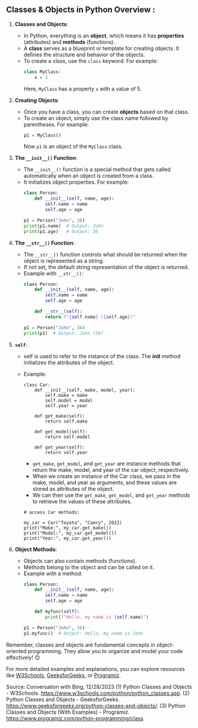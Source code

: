 ## Classes & Objects in Python Overview :

1. **Classes and Objects**:
    - In Python, everything is an **object**, which means it has **properties** (attributes) and **methods** (functions).
    - A **class** serves as a blueprint or template for creating objects. It defines the structure and behavior of the objects.
    - To create a class, use the `class` keyword. For example:
        ```python
        class MyClass:
            x = 5
        ```
        Here, `MyClass` has a property `x` with a value of 5.

2. **Creating Objects**:
    - Once you have a class, you can create **objects** based on that class.
    - To create an object, simply use the class name followed by parentheses. For example:
        ```python
        p1 = MyClass()
        ```
        Now `p1` is an object of the `MyClass` class.

3. **The `__init__()` Function**:
    - The `__init__()` function is a special method that gets called automatically when an object is created from a class.
    - It initializes object properties. For example:
        ```python
        class Person:
            def __init__(self, name, age):
                self.name = name
                self.age = age

        p1 = Person("John", 36)
        print(p1.name)  # Output: John
        print(p1.age)   # Output: 36
        ```

4. **The `__str__()` Function**:
    - The `__str__()` function controls what should be returned when the object is represented as a string.
    - If not set, the default string representation of the object is returned.
    - Example with `__str__()`:
        ```python
        class Person:
            def __init__(self, name, age):
                self.name = name
                self.age = age

            def __str__(self):
                return f"{self.name} ({self.age})"

        p1 = Person("John", 36)
        print(p1)  # Output: John (36)
        ```

4. **`self`**:
    - self is used to refer to the instance of the class. The __init__ method initializes the attributes of the object.
    - Example:
        ```
        class Car:
            def __init__(self, make, model, year):
                self.make = make
                self.model = model
                self.year = year

            def get_make(self):
                return self.make

            def get_model(self):
                return self.model

            def get_year(self):
                return self.year
        ```
        
        - `get_make`, `get_model`, and `get_year` are instance methods that return the make, model, and year of the car object, respectively.
        - When we create an instance of the Car class, we pass in the make, model, and year as arguments, and these values are stored as attributes of the object.
        - We can then use the `get_make`, `get_model`, and `get_year` methods to retrieve the values of these attributes.

        ```
        # access Car methods:

        my_car = Car("Toyota", "Camry", 2022)
        print("Make:", my_car.get_make())
        print("Model:", my_car.get_model())
        print("Year:", my_car.get_year())
        ```

5. **Object Methods**:
    - Objects can also contain methods (functions).
    - Methods belong to the object and can be called on it.
    - Example with a method:
        ```python
        class Person:
            def __init__(self, name, age):
                self.name = name
                self.age = age

            def myfunc(self):
                print(f"Hello, my name is {self.name}")

        p1 = Person("John", 36)
        p1.myfunc()  # Output: Hello, my name is John
        ```

Remember, classes and objects are fundamental concepts in object-oriented programming. They allow you to organize and model your code effectively! 😊

For more detailed examples and explanations, you can explore resources like [W3Schools](https://www.w3schools.com/python/python_classes.asp), [GeeksforGeeks](https://www.geeksforgeeks.org/python-classes-and-objects/), or [Programiz](https://www.programiz.com/python-programming/class).

Source: Conversation with Bing, 12/28/2023
(1) Python Classes and Objects - W3Schools. https://www.w3schools.com/python/python_classes.asp.
(2) Python Classes and Objects - GeeksforGeeks. https://www.geeksforgeeks.org/python-classes-and-objects/.
(3) Python Classes and Objects (With Examples) - Programiz. https://www.programiz.com/python-programming/class.